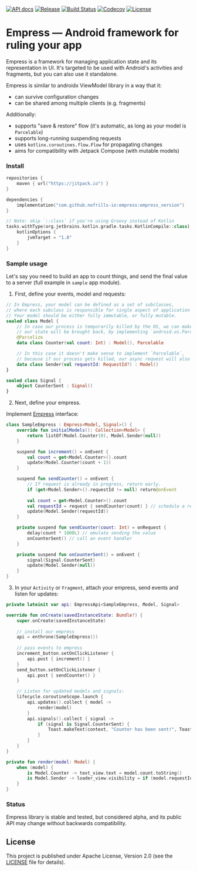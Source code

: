 [![API docs](https://img.shields.io/badge/API-docs-%2346C800.svg)](https://nofrills.io/empress/dokka/empress/index.html)
[![Release](https://jitpack.io/v/nofrills-io/empress.svg)](https://jitpack.io/#nofrills-io/empress)
[![Build Status](https://travis-ci.com/nofrills-io/empress.svg?branch=master)](https://travis-ci.com/nofrills-io/empress)
[![Codecov](https://img.shields.io/codecov/c/github/nofrills-io/empress)](https://codecov.io/gh/nofrills-io/empress)
[![License](https://img.shields.io/badge/license-Apache%202.0-blue.svg)](https://github.com/nofrills-io/empress/blob/master/LICENSE)

# Empress — Android framework for ruling your app

Empress is a framework for managing application state and its representation in UI.
It's targeted to be used with Android's activities and fragments, but you can also use it standalone.

Empress is similar to androidx ViewModel library in a way that it:
- can survive configuration changes
- can be shared among multiple clients (e.g. fragments)

Additionally:
- supports "save & restore" flow (it's automatic, as long as your model is `Parcelable`)
- supports long-running suspending requests
- uses `kotlinx.coroutines.flow.Flow` for propagating changes
- aims for compatibility with Jetpack Compose (with mutable models)

### Install

```kotlin
repositories {
    maven { url("https://jitpack.io") }
}

dependencies {
    implementation("com.github.nofrills-io:empress:empress_version")
}

// Note: skip `::class` if you're using Groovy instead of Kotlin
tasks.withType(org.jetbrains.kotlin.gradle.tasks.KotlinCompile::class).configureEach {
    kotlinOptions {
        jvmTarget = "1.8"
    }
}
```

### Sample usage

Let's say you need to build an app to count things, and send the final value to a server
(full example in `sample` app module).

1. First, define your events, model and requests:

```kotlin
// In Empress, your model can be defined as a set of subclasses,
// where each subclass is responsible for single aspect of application state.
// Your model should be either fully immutable, or fully mutable.
sealed class Model {
    // In case our process is temporarily killed by the OS, we can make sure
    // our state will be brought back, by implementing `android.os.Parcelable`
    @Parcelize
    data class Counter(val count: Int) : Model(), Parcelable

    // In this case it doesn't make sense to implement `Parcelable`,
    // because if our process gets killed, our async request will also die
    data class Sender(val requestId: RequestId?) : Model()
}

sealed class Signal {
    object CounterSent : Signal()
}
```

2. Next, define your empress.

Implement [Empress](https://nofrills.io/empress/dokka/empress/io.nofrills.empress.base/-empress/index.html)
interface:

```kotlin
class SampleEmpress : Empress<Model, Signal>() {
    override fun initialModels(): Collection<Model> {
        return listOf(Model.Counter(0), Model.Sender(null))
    }

    suspend fun increment() = onEvent {
        val count = get<Model.Counter>().count
        update(Model.Counter(count + 1))
    }

    suspend fun sendCounter() = onEvent {
        // If request is already in progress, return early.
        if (get<Model.Sender>().requestId != null) return@onEvent
    
        val count = get<Model.Counter>().count
        val requestId = request { sendCounter(count) } // schedule a request
        update(Model.Sender(requestId))
    }

    private suspend fun sendCounter(count: Int) = onRequest {
        delay(count * 1000L) // emulate sending the value
        onCounterSent() // call an event handler
    }

    private suspend fun onCounterSent() = onEvent {
        signal(Signal.CounterSent)
        update(Model.Sender(null))
    }
}
```

3. In your `Activity` or `Fragment`, attach your empress, send events and listen for updates:

```kotlin
private lateinit var api: EmpressApi<SampleEmpress, Model, Signal>

override fun onCreate(savedInstanceState: Bundle?) {
    super.onCreate(savedInstanceState)
    
    // install our empress
    api = enthrone(SampleEmpress())
    
    // pass events to empress
    increment_button.setOnClickListener {
        api.post { increment() }
    }
    send_button.setOnClickListener {
        api.post { sendCounter() }
    }

    // Listen for updated models and signals:
    lifecycle.coroutineScope.launch {
        api.updates().collect { model ->
            render(model)
        }
        api.signals().collect { signal ->
            if (signal is Signal.CounterSent) {
                Toast.makeText(context, "Counter has been sent!", Toast.LENGTH_LONG).show()
            }
        }
    }
}

private fun render(model: Model) {
    when (model) {
        is Model.Counter -> text_view.text = model.count.toString()
        is Model.Sender -> loader_view.visibility = if (model.requestId != null) View.VISIBLE else View.GONE
    }
}
```

### Status

Empress library is stable and tested, but considered alpha,
and its public API may change without backwards compatibility.

## License

This project is published under Apache License, Version 2.0 (see the [LICENSE](https://github.com/nofrills-io/empress/blob/master/LICENSE) file for details).
